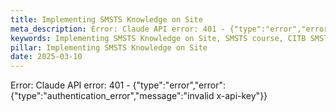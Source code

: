 ```yaml
---
title: Implementing SMSTS Knowledge on Site
meta_description: Error: Claude API error: 401 - {"type":"error","error":{"type":"authentication_error","message":"invalid x-api-key"}}
keywords: Implementing SMSTS Knowledge on Site, SMSTS course, CITB SMSTS, site management safety training
pillar: Implementing SMSTS Knowledge on Site
date: 2025-03-10
---
```


Error: Claude API error: 401 - {"type":"error","error":{"type":"authentication_error","message":"invalid x-api-key"}}